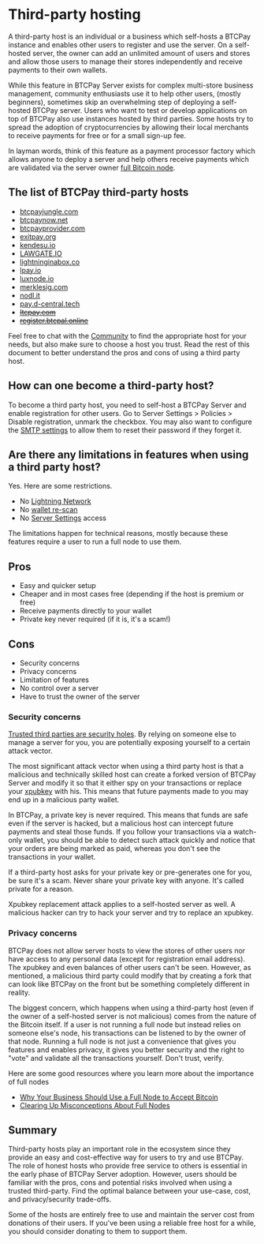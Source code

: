 # Third-party hosting

A third-party host is an individual or a business which self-hosts a BTCPay instance and enables other users to register and use the server. On a self-hosted server, the owner can add an unlimited amount of users and stores and allow those users to manage their stores independently and receive payments to their own wallets. 

While this feature in BTCPay Server exists for complex multi-store business management, community enthusiasts use it to help other users, (mostly beginners), sometimes skip an overwhelming step of deploying a self-hosted BTCPay server. Users who want to test or develop applications on top of BTCPay also use instances hosted by third parties. Some hosts try to spread the adoption of cryptocurrencies by allowing their local merchants to receive payments for free or for a small sign-up fee.

In layman words, think of this feature as a payment processor factory which allows anyone to deploy a server and help others receive payments which are validated via the server owner [full Bitcoin node](https://en.bitcoin.it/wiki/Full_node).

## The list of BTCPay third-party hosts

* [btcpayjungle.com](https://btcpayjungle.com)
* [btcpaynow.net](https://btcpaynow.net)
* [btcpayprovider.com](https://btcpayprovider.com/)
* [exitpay.org](https://exitpay.org/)
* [kendesu.io](https://kendesu.io/)
* [LAWGATE.IO](https://btcpayserver.lawgate-consulting.com/Account/Register)
* [lightninginabox.co](https://lightninginabox.co)
* [lpay.io](https://lpay.io)
* [luxnode.io](https://luxnode.io/)
* [merklesig.com](https://merklesig.com/)
* [nodl.it](https://nodl.it)
* [pay.d-central.tech](https://pay.d-central.tech/)
* [~~ltcpay.com~~](https://ltcpay.com/)
* [~~register.btcpal.online~~](https://register.btcpal.online)

Feel free to chat with the [Community](Community.md) to find the appropriate host for your needs, but also make sure to choose a host you trust. Read the rest of this document to better understand the pros and cons of using a third party host.

## How can one become a third-party host?
To become a third party host, you need to self-host a BTCPay Server and enable registration for other users. 
Go to Server Settings > Policies > Disable registration, unmark the checkbox. You may also want to configure the [SMTP settings](/FAQ/FAQ-ServerSettings.md#how-to-configure-smtp-settings-in-btcpay) to allow them to reset their password if they forget it.

## Are there any limitations in features when using a third party host?
Yes. Here are some restrictions.
* No [Lightning Network](LightningNetwork.md)
* No [wallet re-scan](/FAQ/FAQ-Wallet.md#what-is-wallet-re-scan-in-btcpay)
* No [Server Settings](Walkthrough.md#server-settings) access

The limitations happen for technical reasons, mostly because these features require a user to run a full node to use them.

## Pros
* Easy and quicker setup
* Cheaper and in most cases free (depending if the host is premium or free)
* Receive payments directly to your wallet
* Private key never required (if it is, it's a scam!)

## Cons
* Security concerns
* Privacy concerns
* Limitation of features
* No control over a server
* Have to trust the owner of the server

### Security concerns
[Trusted third parties are security holes](https://nakamotoinstitute.org/trusted-third-parties/#selection-7.6-6.2). By relying on someone else to manage a server for you, you are potentially exposing yourself to a certain attack vector.

The most significant attack vector when using a third party host is that a malicious and technically skilled host can create a forked version of BTCPay Server and modify it so that it either spy on your transactions or replace your [xpubkey](https://en.bitcoin.it/wiki/Deterministic_wallet_tools#Risks_of_Sharing_an_Extended_Public_Key_.28xpub.29) with his. This means that future payments made to you may end up in a malicious party wallet. 

In BTCPay, a private key is never required. This means that funds are safe even if the server is hacked, but a malicious host can intercept future payments and steal those funds. If you follow your transactions via a watch-only wallet, you should be able to detect such attack quickly and notice that your orders are being marked as paid, whereas you don't see the transactions in your wallet. 

If a third-party host asks for your private key or pre-generates one for you, be sure it's a scam. Never share your private key with anyone. It's called private for a reason.

Xpubkey replacement attack applies to a self-hosted server as well. A malicious hacker can try to hack your server and try to replace an xpubkey.

### Privacy concerns
BTCPay does not allow server hosts to view the stores of other users nor have access to any personal data (except for registration email address). The xpubkey and even balances of other users can't be seen. However, as mentioned, a malicious third party could modify that by creating a fork that can look like BTCPay on the front but be something completely different in reality.

The biggest concern, which happens when using a third-party host (even if the owner of a self-hosted server is not malicious) comes from the nature of the Bitcoin itself. If a user is not running a full node but instead relies on someone else's node, his transactions can be listened to by the owner of that node. Running a full node is not just a convenience that gives you features and enables privacy, it gives you better security and the right to "vote" and validate all the transactions yourself. Don't trust, verify.

Here are some good resources where you learn more about the importance of full nodes

* [Why Your Business Should Use a Full Node to Accept Bitcoin](https://en.bitcoin.it/wiki/Why_Your_Business_Should_Use_a_Full_Node_to_Accept_Bitcoin)
* [Clearing Up Misconceptions About Full Nodes](https://en.bitcoin.it/wiki/Clearing_Up_Misconceptions_About_Full_Nodes)

## Summary
Third-party hosts play an important role in the ecosystem since they provide an easy and cost-effective way for users to try and use  BTCPay. The role of honest hosts who provide free service to others is essential in the early phase of BTCPay Server adoption. However, users should be familiar with the pros, cons and potential risks involved when using a trusted third-party. Find the optimal balance between your use-case, cost, and privacy/security trade-offs.

Some of the hosts are entirely free to use and maintain the server cost from donations of their users. If you've been using a reliable free host for a while, you should consider donating to them to support them.
